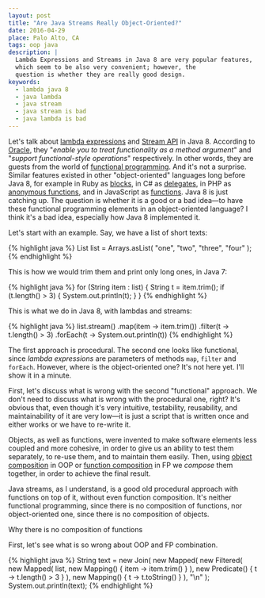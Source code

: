 ```yaml
---
layout: post
title: "Are Java Streams Really Object-Oriented?"
date: 2016-04-29
place: Palo Alto, CA
tags: oop java
description: |
  Lambda Expressions and Streams in Java 8 are very popular features,
  which seem to be also very convenient; however, the
  question is whether they are really good design.
keywords:
  - lambda java 8
  - java lambda
  - java stream
  - java stream is bad
  - java lambda is bad
---
```


Let's talk about [lambda expressions](https://docs.oracle.com/javase/tutorial/java/javaOO/lambdaexpressions.html)
and [Stream API](https://docs.oracle.com/javase/8/docs/api/java/util/stream/package-summary.html)
in Java 8.
According to [Oracle](http://www.oracle.com/technetwork/java/javase/8-whats-new-2157071.html),
they "_enable you to treat functionality as a method argument_"
and "_support functional-style operations_" respectively. In other words, they are
guests from the world of
[functional programming](https://en.wikipedia.org/wiki/Functional_programming).
And it's not a surprise. Similar features existed in other "object-oriented"
languages long before Java 8, for example
in Ruby as [blocks](http://ruby-doc.com/docs/ProgrammingRuby/html/tut_containers.html),
in C# as [delegates](https://msdn.microsoft.com/en-us/library/ms173171.aspx),
in PHP as [anonymous functions](http://php.net/manual/en/functions.anonymous.php),
and in JavaScript as [functions](https://developer.mozilla.org/en-US/docs/Web/JavaScript/Reference/Functions).
Java 8 is just catching up. The question is whether it is a good
or a bad idea&mdash;to have these functional programming elements in
an object-oriented language? I think it's a bad idea, especially how Java 8
implemented it.

<!--more-->

Let's start with an example. Say, we have a list of short texts:

{% highlight java %}
List<String> list = Arrays.asList(
  "one", "two", "three", "four"
);
{% endhighlight %}

This is how we would trim them and print only long ones, in Java 7:

{% highlight java %}
for (String item : list) {
  String t = item.trim();
  if (t.length() > 3) {
    System.out.println(t);
  }
}
{% endhighlight %}

This is what we do in Java 8, with lambdas and streams:

{% highlight java %}
list.stream()
  .map(item -> item.trim())
  .filter(t -> t.length() > 3)
  .forEach(t -> System.out.println(t))
{% endhighlight %}

The first approach is procedural. The second one looks like functional, since
_lambda expressions_ are parameters of methods `map`, `filter` and `forEach`.
However, where is the object-oriented one? It's not here yet.
I'll show it in a minute.

First, let's discuss what is wrong with the second "functional" approach. We don't
need to discuss what is wrong with the procedural one, right? It's
obvious that, even though it's very intuitive, testability, reusability,
and maintainability of it are very low&mdash;it is just a script that is written
once and either works or we have to re-write it.

Objects, as well as functions, were invented to make software elements
less coupled and more cohesive, in order to give us an ability to test
them separately, to re-use them, and to maintain them easily. Then,
using [object composition](https://en.wikipedia.org/wiki/Object_composition) in OOP or
[function composition](https://en.wikipedia.org/wiki/Function_composition_%28computer_science%29) in FP
we _compose_ them together, in order to achieve the final result.

Java streams, as I understand, is a good old procedural approach with functions
on top of it, without even function composition. It's neither functional
programming, since there is no composition of functions, nor object-oriented
one, since there is no composition of objects.

Why there is no composition of functions

First, let's see what is so wrong about
OOP and FP combination.


{% highlight java %}
String text = new Join(
  new Mapped(
    new Filtered(
      new Mapped(
        list,
        new Mapping() { item -> item.trim() }
      ),
      new Predicate() { t -> t.length() > 3 }
    ),
    new Mapping() { t -> t.toString() }
  ),
  "\n"
);
System.out.println(text);
{% endhighlight %}


